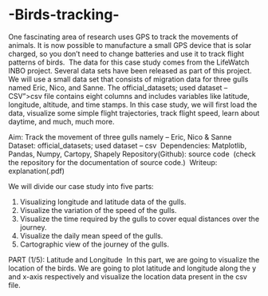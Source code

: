 # -Birds-tracking-
One fascinating area of research uses GPS to track the movements of animals. It is now possible to manufacture a small GPS device that is solar charged, so you don’t need to change batteries and use it to track flight patterns of birds. 
The data for this case study comes from the LifeWatch INBO project. Several data sets have been released as part of this project. We will use a small data set that consists of migration data for three gulls named Eric, Nico, and Sanne. The official_datasets; used dataset – CSV”>csv file contains eight columns and includes variables like latitude, longitude, altitude, and time stamps. In this case study, we will first load the data, visualize some simple flight trajectories, track flight speed, learn about daytime, and much, much more.

Aim: Track the movement of three gulls namely – Eric, Nico & Sanne
Dataset: official_datasets; used dataset – csv 
Dependencies: Matplotlib, Pandas, Numpy, Cartopy, Shapely
Repository(Github): source code 
(check the repository for the documentation of source code.) 
Writeup: explanation(.pdf)

We will divide our case study into five parts: 
1. Visualizing longitude and latitude data of the gulls. 
2. Visualize the variation of the speed of the gulls. 
3. Visualize the time required by the gulls to cover equal distances over the journey. 
4. Visualize the daily mean speed of the gulls. 
5. Cartographic view of the journey of the gulls.

PART (1/5): Latitude and Longitude 
In this part, we are going to visualize the location of the birds. We are going to plot latitude and longitude along the y and x-axis respectively and visualize the location data present in the csv file. 
